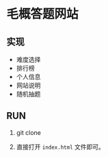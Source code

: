 # 毛概答题网站

## 实现

- 难度选择
- 排行榜
- 个人信息
- 网站说明
- 随机抽题

## RUN

1. git clone 

2. 直接打开 `index.html` 文件即可。